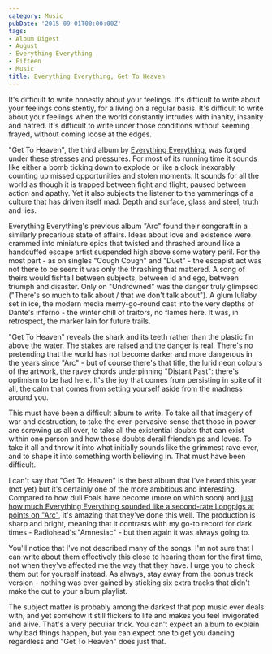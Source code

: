 ```yaml
---
category: Music
pubDate: '2015-09-01T00:00:00Z'
tags:
- Album Digest
- August
- Everything Everything
- Fifteen
- Music
title: Everything Everything, Get To Heaven
---
```

It's difficult to write honestly about your feelings. It's difficult to write about your feelings consistently, for a living on a regular basis. It's difficult to write about your feelings when the world constantly intrudes with inanity, insanity and hatred. It's difficult to write under those conditions without seeming frayed, without coming loose at the edges.

"Get To Heaven", the third album by [Everything Everything](http://www.everything-everything.co.uk), was forged under these stresses and pressures. For most of its running time it sounds like either a bomb ticking down to explode or like a clock inexorably counting up missed opportunities and stolen moments. It sounds for all the world as though it is trapped between fight and flight, paused between action and apathy. Yet it also subjects the listener to the yammerings of a culture that has driven itself mad. Depth and surface, glass and steel, truth and lies.

Everything Everything's previous album "Arc" found their songcraft in a similarly precarious state of affairs. Ideas about love and existence were crammed into miniature epics that twisted and thrashed around like a handcuffed escape artist suspended high above some watery peril. For the most part - as on singles "Cough Cough" and "Duet" - the escapist act was not there to be seen: it was only the thrashing that mattered. A song of theirs would fishtail between subjects, between id and ego, between triumph and disaster. Only on "Undrowned" was the danger truly glimpsed ("There's so much to talk about / that we don't talk about"). A glum lullaby set in ice, the modern media merry-go-round cast into the very depths of Dante's inferno - the winter chill of traitors, no flames here. It was, in retrospect, the marker lain for future trails.

"Get To Heaven" reveals the shark and its teeth rather than the plastic fin above the water. The stakes are raised and the danger is real. There's no pretending that the world has not become darker and more dangerous in the years since "Arc" - but of course there's that title, the lurid neon colours of the artwork, the ravey chords underpinning "Distant Past": there's optimism to be had here. It's the joy that comes from persisting in spite of it all, the calm that comes from setting yourself aside from the madness around you.


This must have been a difficult album to write. To take all that imagery of war and destruction, to take the ever-pervasive sense that those in power are screwing us all over, to take all the existential doubts that can exist within one person and how those doubts derail friendships and loves. To take it all and throw it into what initially sounds like the grimmest rave ever, and to shape it into something worth believing in. That must have been difficult.

I can't say that "Get To Heaven" is the best album that I've heard this year (not yet) but it's certainly one of the more ambitious and interesting. Compared to how dull Foals have become (more on which soon) and [just how much Everything Everything sounded like a second-rate Longpigs at points on "Arc"](/album-digest-january-2013/), it's amazing that they've done this well. The production is sharp and bright, meaning that it contrasts with my go-to record for dark times - Radiohead's "Amnesiac" - but then again it was always going to.

You'll notice that I've not described many of the songs. I'm not sure that I can write about them effectively this close to hearing them for the first time, not when they've affected me the way that they have. I urge you to check them out for yourself instead. As always, stay away from the bonus track version - nothing was ever gained by sticking six extra tracks that didn't make the cut to your album playlist.

The subject matter is probably among the darkest that pop music ever deals with, and yet somehow it still flickers to life and makes you feel invigorated and alive. That's a very peculiar trick. You can't expect an album to explain why bad things happen, but you can expect one to get you dancing regardless and "Get To Heaven" does just that.